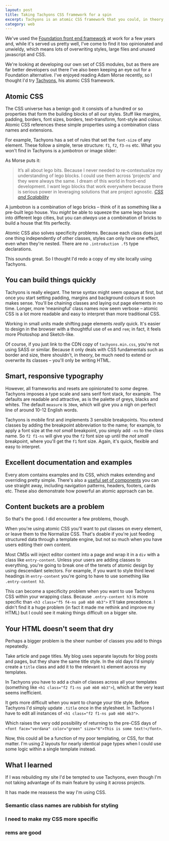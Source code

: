 ```yaml
---
layout: post
title: Taking Tachyons CSS framework for a spin
excerpt: Tachyons is an atomic CSS framework that you could, in theory, use for any project at all. I found it easy to use and quick for building pages, but there are a couple of caveats.
category: web
---
```


We've used the [Foundation front end framework](http://foundation.zurb.com/) at work for a few years and, while it's served us pretty well, I've come to find it too opinionated and unwieldy, which means lots of overwriting styles, large files and unused javascript and CSS.

We're looking at developing our own set of CSS modules, but as there are far better developers out there I've also been keeping an eye out for a Foundation alternative. I've enjoyed reading Adam Morse recently, so I thought I'd try [Tachyons](http://tachyons.io), his atomic CSS framework.

## Atomic CSS

The CSS universe has a benign god: it consists of a hundred or so properties that form the building blocks of all our styles. Stuff like margins, padding, borders, font sizes, borders, text-transform, font-style and colour. Atomic CSS references these simple properties using a combination class names and extensions.

For example, Tachyons has a set of rules that set the `font-size` of any element. These follow a simple, terse structure: `f1`, `f2`, `f3-ns` etc. What you won't find in Tachyons is a jumbotron or image slider:

As Morse puts it:

> It’s all about lego bits. Because I never needed to re-contextualize my understanding of lego blocks. I could use them across ‘projects’ and they were always the same. I dream of this world in front-end development. I want lego blocks that work everywhere because there is serious power in leveraging solutions that are project agnostic. <cite>[CSS and Scalability](http://mrmrs.io/writing/2016/03/24/scalable-css/)</cite>

A jumbotron is a combination of lego bricks &#8211; think of it as something like a pre-built lego house. You _might_ be able to squeeze the same lego house into different lego cities, but you can _always_ use a combination of bricks to build a house that fits perfectly.

Atomic CSS also solves specificity problems. Because each class does just one thing independently of other classes, styles can only have one effect, even when they're nested. There are no `.introduction .f5` type declarations.

This sounds great. So I thought I'd redo a copy of my site locally using Tachyons.

## You can build things quickly

Tachyons is really elegant. The terse syntax might seem opaque at first, but once you start setting padding, margins and background colours it soon makes sense. You'll be chaining classes and laying out page elements in no time. Longer, more &#8216;meaningful&#8217; class names now seem verbose &#8211; atomic CSS is a lot more readable and easy to interpret than more traditional CSS.

Working in small units made shifting page elements _really_ quick. It's easier to design in the browser with a thoughtful use of `em` and `rem`; in fact, it feels more Photoshop and Sketch-like.

Of course, if you just link to the CDN copy of `tachyons.min.css`, you're not using SASS or similar. Because it only deals with CSS fundamentals such as border and size, there shouldn't, in theory, be much need to extend or overwrite its classes &#8211;  you'll only be writing HTML.

## Smart, responsive typography

However, all frameworks and resets are opinionated to _some_ degree. Tachyons imposes a type scale and sans serif font stack, for example. The defaults are readable and attractive, as is the palette of greys, blacks and whites. The default `measure` is `30em`, which will give you a nigh on perfect line of around 10-12 English words.

Tachyons is mobile first and implements 3 sensible breakpoints. You extend classes by adding the breakpoint abbreviation to the name; for example, to apply a font size at the _not small_ breakpoint, you simply add `-ns` to the class name. So `f2 f1-ns` will give you the `f2` font size up until the _not small_ breakpoint, where you'll get the `f1` font size. Again, it's quick, flexible and easy to interpret.

## Excellent documentation and examples

Every atom contains examples and its CSS, which makes extending and overriding pretty simple. There's also a [useful set of components](http://tachyons.io/components/) you can use straight away, including navigation patterns, headers, footers, cards etc. These also demonstrate how powerful an atomic approach can be.

## Content buckets are a problem

So that's the good. I did encounter a few problems, though.

When you're using atomic CSS you'll want to put classes on every element, or leave them to the Normalize CSS. That's doable if you're just feeding structured data through a template engine, but not so much when you have users editing their own content.

Most CMSs will inject editor content into a page and wrap it in a `div` with a class like `entry-content`. Unless your users are adding classes to everything, you're going to break one of the tenets of atomic design by using descendant selectors. For example, if you want to style third level headings in `entry-content` you're going to have to use something like `.entry-content h3`.

This can become a specificity problem when you want to use Tachyons CSS within your wrapping class. Because `.entry-content h3` is more specific than `<h3 class="f5 f4-ns pa0 mb0 mb3">` it'll take precedence. I didn't find it a huge problem (in fact it made me rethink and improve my HTML) but I could see it making things difficult on a bigger site.

## Your HTML doesn't seem that dry

Perhaps a bigger problem is the sheer number of classes you add to things repeatedly.

Take article and page titles. My blog uses separate layouts for blog posts and pages, but they share the same title style. In the old days I'd simply create a `title` class and add it to the relevant `h1` element across my templates.

In Tachyons you have to add a chain of classes across all your templates (something like `<h1 class="f2 f1-ns pa0 mb0 mb3">`), which at the very least seems inefficient.

It gets more difficult when you want to change your title style. Before Tachyons I'd simply update `.title` once in the stylesheet. In Tachyons I have to edit all instances of `<h1 class="f2 f1-ns pa0 mb0 mb3">`.

Which raises the very odd possibility of returning to the pre-CSS days of `<font face="verdana" color="green" size="6">This is some text!</font>`.

Now, this could all be a function of my poor templating, or CSS, for that matter. I'm using 2 layouts for nearly identical page types when I could use some logic within a single template instead.

## What I learned

If I was rebuilding my site I'd be tempted to use Tachyons, even though I'm not taking advantage of its main feature by using it across projects.

It has made me reassess the way I'm using CSS.

### Semantic class names are rubbish for styling

### I need to make my CSS more specific

### rems are good
